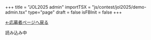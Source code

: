 +++
title = "JOL2025 admin"
importTSX = "js/contest/jol2025/demo-admin.tsx"
type="page"
draft = false
isFBInit = false
+++

[←応募者ページへ戻る](/account/)

<div id="app">読み込み中</div>
